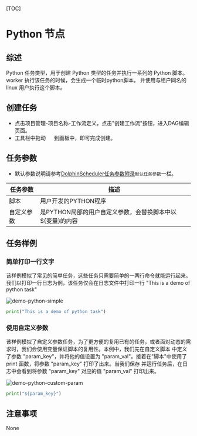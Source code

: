 [TOC]

# Python 节点

## 综述

Python 任务类型，用于创建 Python 类型的任务并执行一系列的 Python 脚本。worker 执行该任务的时候，会生成一个临时python脚本，
并使用与租户同名的 linux 用户执行这个脚本。

## 创建任务

- 点击项目管理-项目名称-工作流定义，点击"创建工作流"按钮，进入DAG编辑页面。
- 工具栏中拖动 <img src="https://dolphinscheduler.apache.org/img/tasks/icons/python.png" width="15"/> 到画板中，即可完成创建。

## 任务参数

[//]: # (TODO: use the commented anchor below once our website template supports this syntax)
[//]: # (- 默认参数说明请参考[DolphinScheduler任务参数附录]&#40;appendix.md#默认任务参数&#41;`默认任务参数`一栏。)

- 默认参数说明请参考[DolphinScheduler任务参数附录]($Task-Appendix)`默认任务参数`一栏。

| **任务参数** |              **描述**               |
|----------|-----------------------------------|
| 脚本       | 用户开发的PYTHON程序                     |
| 自定义参数    | 是PYTHON局部的用户自定义参数，会替换脚本中以${变量}的内容 |

## 任务样例

### 简单打印一行文字

该样例模拟了常见的简单任务，这些任务只需要简单的一两行命令就能运行起来。我们以打印一行日志为例，该任务仅会在日志文件中打印一行
"This is a demo of python task"

![demo-python-simple](https://dolphinscheduler.apache.org/img/tasks/demo/python_ui_next.jpg)

```python
print("This is a demo of python task")
```

### 使用自定义参数

该样例模拟了自定义参数任务，为了更方便的复用已有的任务，或者面对动态的需求时，我们会使用变量保证脚本的复用性。本例中，我们先在自定义脚本
中定义了参数 "param_key"，并将他的值设置为 "param_val"。接着在"脚本"中使用了 print 函数，将参数 "param_key" 打印了出来。当我们保存
并运行任务后，在日志中会看到将参数 "param_key" 对应的值 "param_val" 打印出来。

![demo-python-custom-param](https://dolphinscheduler.apache.org/img/tasks/demo/python_custom_param_ui_next.jpg)

```python
print("${param_key}")
```

## 注意事项

None
